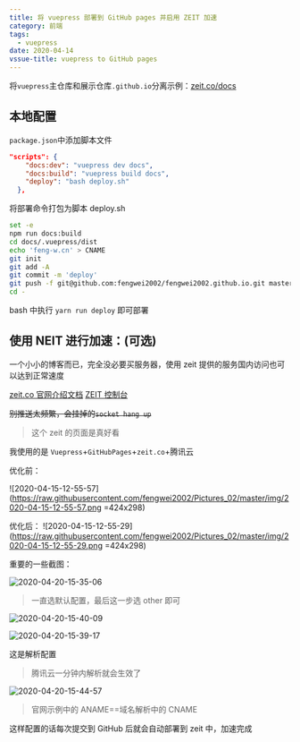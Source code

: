 ```yaml
---
title: 将 vuepress 部署到 GitHub pages 并启用 ZEIT 加速
category: 前端
tags:
  - vuepress
date: 2020-04-14
vssue-title: vuepress to GitHub pages
---
```


将`vuepress`主仓库和展示仓库`.github.io`分离示例：[zeit.co/docs](https://zeit.co/docs)
<!-- more -->

## 本地配置

`package.json`中添加脚本文件

```json
"scripts": {
    "docs:dev": "vuepress dev docs",
    "docs:build": "vuepress build docs",
    "deploy": "bash deploy.sh"
  },
```
将部署命令打包为脚本 deploy.sh

```sh
set -e
npm run docs:build
cd docs/.vuepress/dist
echo 'feng-w.cn' > CNAME
git init
git add -A
git commit -m 'deploy'
git push -f git@github.com:fengwei2002/fengwei2002.github.io.git master
cd -
```

bash 中执行 `yarn run deploy` 即可部署

## 使用 NEIT 进行加速：(可选)

一个小小的博客而已，完全没必要买服务器，使用 zeit 提供的服务国内访问也可以达到正常速度

[zeit.co 官网介绍文档](https://zeit.co/docs)
[ZEIT 控制台](https://zeit.co/dashboard)

~~别推送太频繁，会挂掉的`socket hang up`~~

>这个 zeit 的页面是真好看

我使用的是 `Vuepress`+`GitHubPages`+`zeit.co`+腾讯云

优化前：

![2020-04-15-12-55-57](https://raw.githubusercontent.com/fengwei2002/Pictures_02/master/img/2020-04-15-12-55-57.png =424x298)

优化后：
![2020-04-15-12-55-29](https://raw.githubusercontent.com/fengwei2002/Pictures_02/master/img/2020-04-15-12-55-29.png =424x298)

重要的一些截图：

![2020-04-20-15-35-06](https://raw.githubusercontent.com/fengwei2002/Pictures_02/master/img/2020-04-20-15-35-06.png)

>一直选默认配置，最后这一步选 other 即可

![2020-04-20-15-40-09](https://raw.githubusercontent.com/fengwei2002/Pictures_02/master/img/2020-04-20-15-40-09.png)

![2020-04-20-15-39-17](https://raw.githubusercontent.com/fengwei2002/Pictures_02/master/img/2020-04-20-15-39-17.png)

这是解析配置

>腾讯云一分钟内解析就会生效了

![2020-04-20-15-44-57](https://raw.githubusercontent.com/fengwei2002/Pictures_02/master/img/2020-04-20-15-44-57.png)

>官网示例中的 ANAME==域名解析中的 CNAME

这样配置的话每次提交到 GitHub 后就会自动部署到 zeit 中，加速完成